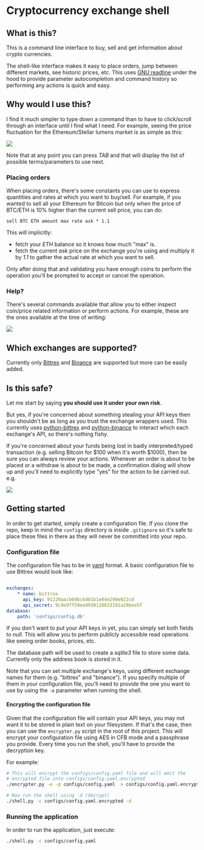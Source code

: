 Cryptocurrency exchange shell
=============================


## What is this?

This is a command line interface to buy, sell and get information about crypto currencies.

The shell-like interface makes it easy to place orders, jump between different markets, see historic prices, etc. This uses [GNU readline](https://tiswww.case.edu/php/chet/readline/rltop.html) under the hood to provide parameter autocompletion and command history so performing any actions is quick and easy.

## Why would I use this?

I find it much simpler to type down a command than to have to click/scroll through an interface until I find what I need. For example, seeing the price fluctuation for the Ethereum/Stellar lumens market is as simple as this:

![](https://i.imgur.com/gLB9u3o.png)

Note that at any point you can press _TAB_ and that will display the list of possible terms/parameters to use next.

### Placing orders

When placing orders, there's some constants you can use to express quantities and rates at which you want to buy/sell. For example, if you wanted to sell all your Ethereum for Bitcoin but only when the price of BTC/ETH is 10% higher than the current sell price, you can do:

```
sell BTC ETH amount max rate ask * 1.1
```

This will implicitly:

* fetch your _ETH_ balance so it knows how much "max" is.
* fetch the current _ask_ price on the exchange you're using and multiply it by _1.1_ to gather the actual rate at which you want to sell.

Only after doing that and validating you have enough coins to perform the operation you'll be prompted to accept or cancel the operation.

### Help?

There's several commands available that allow you to either inspect coin/price related information or perform actions. For example, these are the ones available at the time of writing:

![](https://i.imgur.com/VNkIkbj.png)

## Which exchanges are supported?

Currently only [Bittrex](https://bittrex.com/) and [Binance](https://www.binance.com/) are supported but more can be easily added.

## Is this safe?

Let me start by saying **you should use it under your own risk**.

But yes, if you're concerned about something stealing your API keys then you shouldn't be as long as you trust the exchange wrappers used. This currently uses [python-bittrex](https://github.com/ericsomdahl/python-bittrex) and [python-binance](https://github.com/sammchardy/python-binance) to interact which each exchange's API, so there's nothing fishy. 

If you're concerned about your funds being lost in badly interpreted/typed transaction (e.g. selling Bitcoin for $100 when it's worth $1000), then be sure you can always review your actions. Whenever an order is about to be placed or a withdraw is about to be made, a confirmation dialog will show up and you'll need to explicitly type "yes" for the action to be carried out. e.g.

![](https://i.imgur.com/UEcANQe.png)

## Getting started

In order to get started, simply create a configuration file. If you clone the repo, keep in mind the `configs` directory is inside `.gitignore` so it's safe to place these files in there as they will never be committed into your repo.

### Configuration file

The configuration file has to be in [yaml](http://yaml.org/) format. A basic configuration file to use Bittrex would look like:

```yaml

exchanges:
    * name: bittrex
      api_key: 91220aacb69bc6401b1e04e290e022cd
      api_secret: 9c9e97f59eed930120633191a29bee5f
database:
    path: 'configs/config.db'
```

If you don't want to put your API keys in yet, you can simply set both fields to _null_. This will allow you to perform publicly accessible read operations like seeing order books, prices, etc.

The database path will be used to create a _sqlite3_ file to store some data. Currently only the address book is stored in it.

Note that you can set multiple exchange's keys, using different exchange names for them (e.g. "bittrex" and "binance"). If you specify multiple of them in your configuration file, you'll need to provide the one you want to use by using the `-e` parameter when running the shell.

#### Encrypting the configuration file

Given that the configuration file will contain your API keys, you may not want it to be stored in plain text on your filesystem. If that's the case, then you can use the `encrypter.py` script in the root of this project. This will encrypt your configuration file using AES in CFB mode and a passphrase you provide. Every time you run the shell, you'll have to provide the decryption key.

For example:

```bash
# This will encrypt the configs/config.yaml file and will emit the
# encrypted file into configs/config.yaml.encrypted
./encrypter.py -e -p configs/config.yaml  > configs/config.yaml.encrypted

# Now run the shell using -d (decrypt)
./shell.py -c configs/config.yaml.encrypted -d
```

### Running the application

In order to run the application, just execute:

```bash
./shell.py -c configs/config.yaml
```
